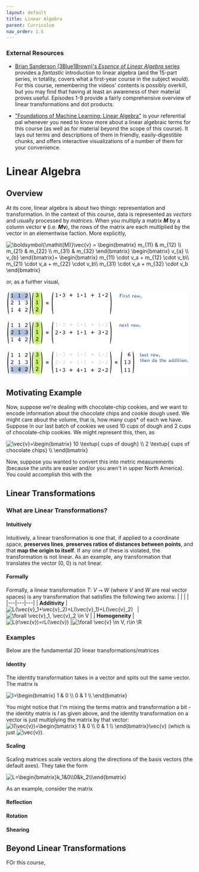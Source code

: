 ```yaml
---
layout: default
title: Linear Algebra
parent: Curriculum
nav_order: 1.5
---
```



### External Resources
- [Brian Sanderson (3Blue1Brown)'s _Essence of Linear Algebra_ series](https://www.youtube.com/watch?v=fNk_zzaMoSs&list=PLZHQObOWTQDPD3MizzM2xVFitgF8hE_ab&ab_channel=3Blue1Brown) provides a _fantastic_ introduction to linear algebra (and the 15-part series, in totality, covers what a first-year course in the subject would). For this course, remembering the videos' contents is possibly overkill, but you may find that having at least an awareness of their material proves useful. Episodes 1-9 provide a fairly comprehensive overview of linear transformations and dot products.

- ["Foundations of Machine Learning: Linear Algebra"](https://the-learning-machine.com/article/machine-learning/linear-algebra) is your referential pal whenever you need to know more about a linear algebraic terms for this course (as well as for material beyond the scope of this course). It lays out terms and descriptions of them in friendly, easily-digestible chunks, and offers interactive visualizations of a number of them for your convenience.

# Linear Algebra
## Overview
At its core, linear algebra is about two things: representation and transformation. In the context of this course, data is represented as _vectors_ and usually processed by _matrices_. When you multiply a matrix _**M**_ by a column vector **v** (i.e. **_M_**__v__), the rows of the matrix are each multiplied by the vector in an elementwise faction. More explicitly,

<img src="https://i.upmath.me/svg/%5Cboldsymbol%7B%5Cmathit%7BM%7D%7D%5Cvec%7Bv%7D%20%3D%20%0A%5Cbegin%7Bbmatrix%7D%0Am_%7B11%7D%20%26%20m_%7B12%7D%20%5C%5C%0Am_%7B21%7D%20%26%20m_%7B22%7D%20%5C%5C%0Am_%7B31%7D%20%26%20m_%7B32%7D%0A%5Cend%7Bbmatrix%7D%0A%5Cbegin%7Bbmatrix%7D%0Av_%7Ba%7D%20%5C%5C%0Av_%7Bb%7D%20%0A%5Cend%7Bbmatrix%7D%3D%0A%5Cbegin%7Bbmatrix%7D%0Am_%7B11%7D%20%5Ccdot%20v_a%20%2B%20m_%7B12%7D%20%5Ccdot%20v_b%5C%5C%0Am_%7B21%7D%20%5Ccdot%20v_a%20%2B%20m_%7B22%7D%20%5Ccdot%20v_b%5C%5C%0Am_%7B31%7D%20%5Ccdot%20v_a%20%2B%20m_%7B32%7D%20%5Ccdot%20v_b%0A%5Cend%7Bbmatrix%7D%0A" alt="\boldsymbol{\mathit{M}}\vec{v} = 
\begin{bmatrix}
m_{11} &amp; m_{12} \\
m_{21} &amp; m_{22} \\
m_{31} &amp; m_{32}
\end{bmatrix}
\begin{bmatrix}
v_{a} \\
v_{b} 
\end{bmatrix}=
\begin{bmatrix}
m_{11} \cdot v_a + m_{12} \cdot v_b\\
m_{21} \cdot v_a + m_{22} \cdot v_b\\
m_{31} \cdot v_a + m_{32} \cdot v_b
\end{bmatrix}
" />

or, as a further visual,

![Matrix-vector multiplication visual](matmul.png)

## Motivating Example

Now, suppose we're dealing with chocolate-chip cookies, and we want to encode information about the chocolate chips and cookie dough used. We might care about the volume, that is, how many cups\* of each we have. Suppose in our last batch of cookies we used 10 cups of dough and 2 cups of chocolate-chip cookies. We might represent this, then, as

<img src="https://i.upmath.me/svg/%5Cvec%7Bv%7D%3D%5Cbegin%7Bbmatrix%7D%0A10%20%5Ctextup%7B%20cups%20of%20dough%7D%20%5C%5C%0A2%20%5Ctextup%7B%20cups%20of%20chocolate%20chips%7D%20%5C%5C%0A%5Cend%7Bbmatrix%7D" alt="\vec{v}=\begin{bmatrix}
10 \textup{ cups of dough} \\
2 \textup{ cups of chocolate chips} \\
\end{bmatrix}" />
 
Now, suppose you wanted to convert this into metric measurements (because the units are easier and/or you aren't in upper North America). You could accomplish this with the

## Linear Transformations
### What are Linear Transformations?
#### Intuitively
Intuitively, a linear transformation is one that, if applied to a coordinate space, **preserves lines**, **preserves ratios of distances between points**, and that **map the origin to itself**. If any one of these is violated, the transformation is not linear. As an example, any transformation that translates the vector (0, 0) is not linear.
#### Formally
Formally, a linear transformation _T_: *V* ⭢ *W* (where _V_ and _W_ are real vector spaces) is any transformation that satisfies the following two axioms:
|   |   |   |
|---|---|---|
| **Additivity** | <img src="https://i.upmath.me/svg/L(%5Cvec%7Bv%7D_1%2B%5Cvec%7Bv%7D_2)%3DL(%5Cvec%7Bv%7D_1)%2BL(%5Cvec%7Bv%7D_2)" alt="L(\vec{v}_1+\vec{v}_2)=L(\vec{v}_1)+L(\vec{v}_2)" /> &nbsp;&nbsp;| <img src="https://i.upmath.me/svg/%5Cforall%20%5Cvec%7Bv%7D_1%2C%20%5Cvec%7Bv%7D_2%20%5Cin%20V" alt="\forall \vec{v}_1, \vec{v}_2 \in V" /> |
| **Homogeneity** | <img src="https://i.upmath.me/svg/L(r%5Cvec%7Bv%7D)%3DrL(%5Cvec%7Bv%7D)" alt="L(r\vec{v})=rL(\vec{v})" /> |<img src="https://i.upmath.me/svg/%5Cforall%20%5Cvec%7Bv%7D%20%5Cin%20V%2C%20r%5Cin%20%5CR" alt="\forall \vec{v} \in V, r\in \R" />

### Examples
Below are the fundamental 2D linear transformations/matrices
#### Identity
The identity transformation takes in a vector and spits out the same vector. The matrix is

<img src="https://i.upmath.me/svg/I%3D%5Cbegin%7Bbmatrix%7D%0A1%20%26%200%20%5C%5C%0A0%20%26%201%20%5C%5C%0A%5Cend%7Bbmatrix%7D" alt="I=\begin{bmatrix}
1 &amp; 0 \\
0 &amp; 1 \\
\end{bmatrix}" />

You might notice that I'm mixing the terms matrix and transformation a bit - the identity matrix is _I_ as given above, and the identity transformation on a vector is just multiplying the matrix by that vector: <img src="https://i.upmath.me/svg/I(%5Cvec%7Bv%7D)%3D%5Cbegin%7Bbmatrix%7D%0A1%20%26%200%20%5C%5C%0A0%20%26%201%20%5C%5C%0A%5Cend%7Bbmatrix%7D%5Cvec%7Bv%7D" alt="I(\vec{v})=\begin{bmatrix}
1 &amp; 0 \\
0 &amp; 1 \\
\end{bmatrix}\vec{v}" /> (which is just <img src="https://i.upmath.me/svg/%5Cvec%7Bv%7D" alt="\vec{v}" />). 
#### Scaling
Scaling matrices scale vectors along the directions of the basis vectors (the default axes). They take the form

<img src="https://i.upmath.me/svg/L%3D%5Cbegin%7Bbmatrix%7Dk_1%260%5C%5C0%26k_2%5C%5C%5Cend%7Bbmatrix%7D" alt="L=\begin{bmatrix}k_1&amp;0\\0&amp;k_2\\\end{bmatrix}" />

As an example, consider the matrix

#### Reflection
#### Rotation
#### Shearing
###

## Beyond Linear Transformations
FOr this course,
